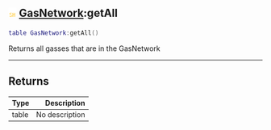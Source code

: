 ## ![shared](../../.gitbook/assets/shared.png) [GasNetwork](./readme/gasnetwork.md):getAll

```lua
table GasNetwork:getAll()
```

Returns all gasses that are in the GasNetwork

------
## Returns

| Type   | Description |
| ------ | ----------: |
| table | No description |

